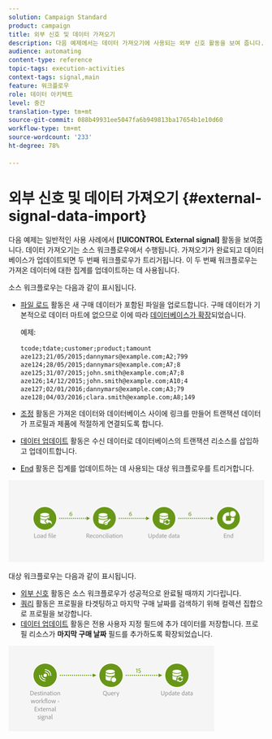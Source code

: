 ```yaml
---
solution: Campaign Standard
product: campaign
title: 외부 신호 및 데이터 가져오기
description: 다음 예제에서는 데이터 가져오기에 사용되는 외부 신호 활동을 보여 줍니다.
audience: automating
content-type: reference
topic-tags: execution-activities
context-tags: signal,main
feature: 워크플로우
role: 데이터 아키텍트
level: 중간
translation-type: tm+mt
source-git-commit: 088b49931ee5047fa6b949813ba17654b1e10d60
workflow-type: tm+mt
source-wordcount: '233'
ht-degree: 78%

---
```



# 외부 신호 및 데이터 가져오기 {#external-signal-data-import}

다음 예제는 일반적인 사용 사례에서 **[!UICONTROL External signal]** 활동을 보여줍니다. 데이터 가져오기는 소스 워크플로우에서 수행됩니다. 가져오기가 완료되고 데이터베이스가 업데이트되면 두 번째 워크플로우가 트리거됩니다. 이 두 번째 워크플로우는 가져온 데이터에 대한 집계를 업데이트하는 데 사용됩니다.

소스 워크플로우는 다음과 같이 표시됩니다.

* [파일 로드](../../automating/using/load-file.md) 활동은 새 구매 데이터가 포함된 파일을 업로드합니다. 구매 데이터가 기본적으로 데이터 마트에 없으므로 이에 따라 [데이터베이스가 확장](../../developing/using/data-model-concepts.md)되었습니다.

   예제:

   ```
   tcode;tdate;customer;product;tamount
   aze123;21/05/2015;dannymars@example.com;A2;799
   aze124;28/05/2015;dannymars@example.com;A7;8
   aze125;31/07/2015;john.smith@example.com;A7;8
   aze126;14/12/2015;john.smith@example.com;A10;4
   aze127;02/01/2016;dannymars@example.com;A3;79
   aze128;04/03/2016;clara.smith@example.com;A8;149
   ```

* [조정](../../automating/using/reconciliation.md) 활동은 가져온 데이터와 데이터베이스 사이에 링크를 만들어 트랜잭션 데이터가 프로필과 제품에 적절하게 연결되도록 합니다.
* [데이터 업데이트](../../automating/using/update-data.md) 활동은 수신 데이터로 데이터베이스의 트랜잭션 리소스를 삽입하고 업데이트합니다.
* [End](../../automating/using/start-and-end.md) 활동은 집계를 업데이트하는 데 사용되는 대상 워크플로우를 트리거합니다.

![](assets/signal_example_source1.png)

대상 워크플로우는 다음과 같이 표시됩니다.

* [외부 신호](../../automating/using/external-signal.md) 활동은 소스 워크플로우가 성공적으로 완료될 때까지 기다립니다.
* [쿼리](../../automating/using/query.md#enriching-data) 활동은 프로필을 타겟팅하고 마지막 구매 날짜를 검색하기 위해 컬렉션 집합으로 프로필을 보강합니다.
* [데이터 업데이트](../../automating/using/update-data.md) 활동은 전용 사용자 지정 필드에 추가 데이터를 저장합니다. 프로필 리소스가 **마지막 구매 날짜** 필드를 추가하도록 확장되었습니다.

![](assets/signal_example_source2.png)
